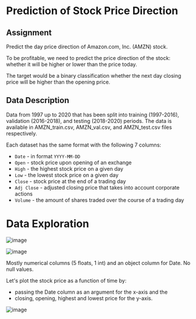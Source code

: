 # Prediction of Stock Price Direction
## Assignment
Predict the day price direction of Amazon.com, Inc. (AMZN) stock.

To be profitable, we need to predict the price direction of the stock: whether it will be higher or lower than the price today. 

The target would be a binary classification whether the next day closing price will be higher than the opening price.

## Data Description
Data from 1997 up to 2020 that has been split into training (1997-2016), validation (2016-2018), and testing (2018-2020) periods. The data is available in AMZN_train.csv, AMZN_val.csv, and AMZN_test.csv files respectively.

Each dataset has the same format with the following 7 columns:
- `Date` - in format `YYYY-MM-DD`
- `Open` - stock price upon opening of an exchange
- `High` - the highest stock price on a given day
- `Low` - the lowest stock price on a given day
- `Close` - stock price at the end of a trading day
- `Adj Close` - adjusted closing price that takes into account corporate actions
- `Volume` - the amount of shares traded over the course of a trading day

# Data Exploration
![image](https://user-images.githubusercontent.com/65124287/212928234-18f0d3de-12fc-4c22-a671-c156b21aed38.png)

![image](https://user-images.githubusercontent.com/65124287/212928946-e9990e27-bceb-4bf6-ac8a-48291b3377c1.png)

Mostly numerical columns (5 floats, 1 int) and an object column for Date. No null values.

Let's plot the stock price as a function of time by:
- passing the Date column as an argument for the x-axis and the
- closing, opening, highest and lowest price for the y-axis.

![image](https://user-images.githubusercontent.com/65124287/212928481-05768f68-69ae-4545-a22c-be1720fec3e4.png)
